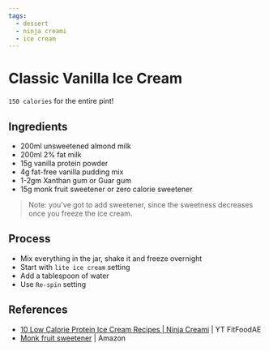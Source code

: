```yaml
---
tags:
  - dessert
  - ninja creami
  - ice cream
---
```


# Classic Vanilla Ice Cream

`150 calories` for the entire pint!

## Ingredients

* 200ml unsweetened almond milk
* 200ml 2% fat milk
* 15g vanilla protein powder
* 4g fat-free vanilla pudding mix
* 1-2gm Xanthan gum or Guar gum
* 15g monk fruit sweetener or zero calorie sweetener

> Note: you've got to add sweetener, since the sweetness decreases once you freeze the ice cream.

## Process

* Mix everything in the jar, shake it and freeze overnight
* Start with `lite ice cream` setting
* Add a tablespoon of water
* Use `Re-spin` setting

## References

- [10 Low Calorie Protein Ice Cream Recipes | Ninja Creami](https://www.youtube.com/watch?v=bXqnH70Zlm4&ab_channel=FitFoodAE) | YT FitFoodAE
- [Monk fruit sweetener](https://www.amazon.com/Lakanto-Golden-Monkfruit-Natural-Sweetener/dp/B0046DPKBQ/?th=1) | Amazon
